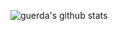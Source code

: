 ![guerda's github stats](https://github-readme-stats.vercel.app/api?username=guerda&show_icons=true&include_all_commits=true)
